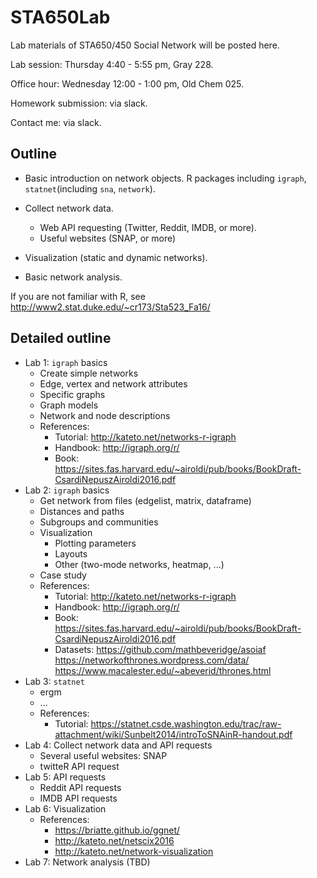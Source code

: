 # STA650Lab
Lab materials of STA650/450 Social Network will be posted here.

Lab session: Thursday 4:40 - 5:55 pm, Gray 228.

Office hour: Wednesday 12:00 - 1:00 pm, Old Chem 025.

Homework submission: via slack.

Contact me: via slack.


## Outline

- Basic introduction on network objects. R packages including `igraph`, `statnet`(including `sna`, `network`).

- Collect network data. 
  - Web API requesting (Twitter, Reddit, IMDB, or more).
  - Useful websites (SNAP, or more)
  
  
- Visualization (static and dynamic networks).


- Basic network analysis.


If you are not familiar with R, see http://www2.stat.duke.edu/~cr173/Sta523_Fa16/ 


## Detailed outline

- Lab 1: `igraph` basics
  - Create simple networks
  - Edge, vertex and network attributes
  - Specific graphs
  - Graph models
  - Network and node descriptions
  - References: 
    - Tutorial: http://kateto.net/networks-r-igraph
    - Handbook: http://igraph.org/r/
    - Book: https://sites.fas.harvard.edu/~airoldi/pub/books/BookDraft-CsardiNepuszAiroldi2016.pdf  
- Lab 2: `igraph` basics
  - Get network from files (edgelist, matrix, dataframe)
  - Distances and paths
  - Subgroups and communities
  - Visualization
    - Plotting parameters
    - Layouts
    - Other (two-mode networks, heatmap, ...)
  - Case study
  - References: 
    - Tutorial: http://kateto.net/networks-r-igraph
    - Handbook: http://igraph.org/r/
    - Book: https://sites.fas.harvard.edu/~airoldi/pub/books/BookDraft-CsardiNepuszAiroldi2016.pdf
    - Datasets: https://github.com/mathbeveridge/asoiaf
                https://networkofthrones.wordpress.com/data/
                https://www.macalester.edu/~abeverid/thrones.html
- Lab 3: `statnet`
  - ergm
  - ...
  - References:
    - Tutorial: https://statnet.csde.washington.edu/trac/raw-attachment/wiki/Sunbelt2014/introToSNAinR-handout.pdf 
- Lab 4: Collect network data and API requests
  - Several useful websites: SNAP
  - twitteR API request
- Lab 5: API requests
  - Reddit API requests
  - IMDB API requests
- Lab 6: Visualization
  - References:
    - https://briatte.github.io/ggnet/
    - http://kateto.net/netscix2016
    - http://kateto.net/network-visualization
- Lab 7: Network analysis (TBD)
